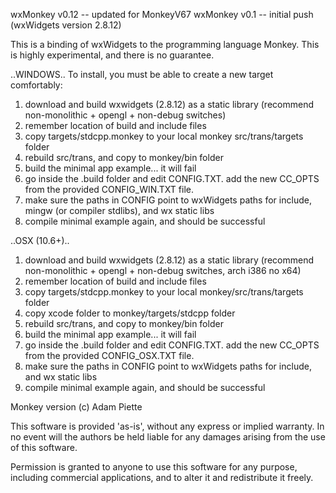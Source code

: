 wxMonkey v0.12 -- updated for MonkeyV67
wxMonkey v0.1 -- initial push (wxWidgets version 2.8.12)

This is a binding of wxWidgets to the programming language Monkey.
This is highly experimental, and there is no guarantee.

..WINDOWS..
To install, you must be able to create a new target comfortably:
1. download and build wxwidgets (2.8.12) as a static library (recommend non-monolithic + opengl + non-debug switches)
2. remember location of build and include files
3. copy targets/stdcpp.monkey to your local monkey src/trans/targets folder
4. rebuild src/trans, and copy to monkey/bin folder
5. build the minimal app example... it will fail
6. go inside the .build folder and edit CONFIG.TXT. add the new CC_OPTS from the provided CONFIG_WIN.TXT file.
7. make sure the paths in CONFIG point to wxWidgets paths for include, mingw (or compiler stdlibs), and wx static libs
8. compile minimal example again, and should be successful

..OSX (10.6+)..
1. download and build wxwidgets (2.8.12) as a static library (recommend non-monolithic + opengl + non-debug switches, arch i386 no x64)
2. remember location of build and include files
3. copy targets/stdcpp.monkey to your local monkey/src/trans/targets folder
4. copy xcode folder to monkey/targets/stdcpp folder
5. rebuild src/trans, and copy to monkey/bin folder
6. build the minimal app example... it will fail
7. go inside the .build folder and edit CONFIG.TXT. add the new CC_OPTS from the provided CONFIG_OSX.TXT file.
8. make sure the paths in CONFIG point to wxWidgets paths for include, and wx static libs
9. compile minimal example again, and should be successful


Monkey version (c) Adam Piette

This software is provided 'as-is', without any express or implied
warranty. In no event will the authors be held liable for any damages
arising from the use of this software.

Permission is granted to anyone to use this software for any purpose,
including commercial applications, and to alter it and redistribute it
freely.